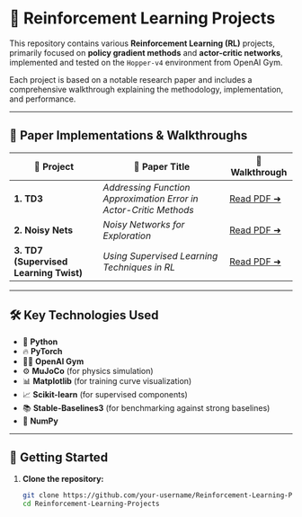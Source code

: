 # 🧠 Reinforcement Learning Projects

This repository contains various **Reinforcement Learning (RL)** projects, primarily focused on **policy gradient methods** and **actor-critic networks**, implemented and tested on the `Hopper-v4` environment from OpenAI Gym.

Each project is based on a notable research paper and includes a comprehensive walkthrough explaining the methodology, implementation, and performance.

---

## 📄 Paper Implementations & Walkthroughs

| 🔢 Project | 📘 Paper Title | 📎 Walkthrough |
|-----------|----------------|----------------|
| **1. TD3** | *Addressing Function Approximation Error in Actor-Critic Methods* | [Read PDF ➜](./TD3%20Paper%20Implementation-Addressing%20Function%20Approximation%20Error%20in%20Actor-Critic%20Methods/Walkthrough%20and%20Description.pdf) |
| **2. Noisy Nets** | *Noisy Networks for Exploration* | [Read PDF ➜](./Paper%20Implementation-Noisy%20Networks%20for%20Exploration/Walkthrough%20and%20Description.pdf) |
| **3. TD7 (Supervised Learning Twist)** | *Using Supervised Learning Techniques in RL* | [Read PDF ➜](./Paper%20Implementation-Using%20Supervised%20Learning%20Technique%20for%20learning-TD7/Walkthrough%20and%20Description.pdf) |

---

## 🛠️ Key Technologies Used

- 🐍 **Python**
- 🔥 **PyTorch**
- 🏋️‍♂️ **OpenAI Gym**
- ⚙️ **MuJoCo** (for physics simulation)
- 📊 **Matplotlib** (for training curve visualization)
- 📈 **Scikit-learn** (for supervised components)
- 📚 **Stable-Baselines3** (for benchmarking against strong baselines)
- 🔢 **NumPy**

---

## 🚀 Getting Started

1. **Clone the repository:**
   ```bash
   git clone https://github.com/your-username/Reinforcement-Learning-Projects.git
   cd Reinforcement-Learning-Projects


